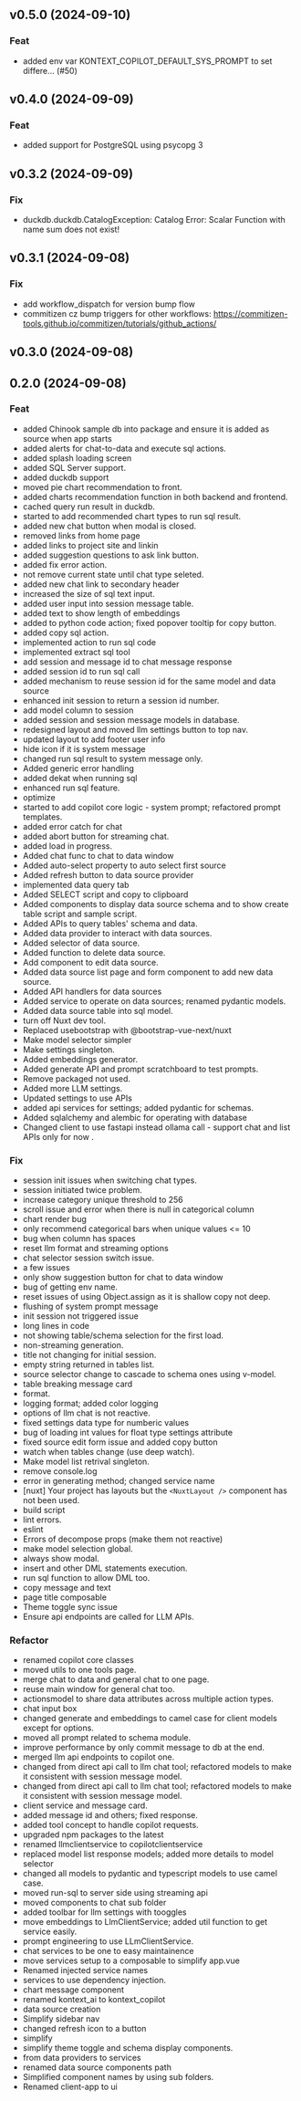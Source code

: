 ## v0.5.0 (2024-09-10)

### Feat

- added env var KONTEXT_COPILOT_DEFAULT_SYS_PROMPT to set differe… (#50)

## v0.4.0 (2024-09-09)

### Feat

- added support for PostgreSQL using psycopg 3

## v0.3.2 (2024-09-09)

### Fix

- duckdb.duckdb.CatalogException: Catalog Error: Scalar Function with name sum does not exist!

## v0.3.1 (2024-09-08)

### Fix

- add workflow_dispatch for version bump flow
-  commitizen cz bump triggers for other workflows: https://commitizen-tools.github.io/commitizen/tutorials/github_actions/

## v0.3.0 (2024-09-08)

## 0.2.0 (2024-09-08)

### Feat

- added Chinook sample db into package and ensure it is added as source when app starts
- added alerts for chat-to-data and execute sql actions.
- added splash loading screen
- added SQL Server support.
- added duckdb support
- moved pie chart recommendation to front.
- added charts recommendation function in both backend and frontend.
- cached query run result in duckdb.
- started to add recommended chart types to run sql result.
- added new chat button when modal is closed.
- removed links from home page
- added links to project site and linkin
- added suggestion questions to ask link button.
- added fix error action.
- not remove current state until chat type seleted.
- added new chat link to secondary header
- increased the size of sql text input.
- added user input into session message table.
- added text to show length of embeddings
- added to python code action; fixed popover tooltip for copy button.
- added copy sql action.
- implemented action to run sql code
- implemented extract sql tool
- add session and message id to chat message response
- added session id to run sql call
- added mechanism to reuse session id for the same model and data source
- enhanced init session to return a session id number.
- add model column to session
- added session and session message models in database.
- redesigned layout and moved llm settings button to top nav.
- updated layout to add footer user info
- hide icon if it is system message
- changed run sql result to system message only.
- Added generic error handling
- added dekat when running sql
- enhanced run sql feature.
- optimize
- started to add copilot core logic - system prompt; refactored prompt templates.
- added error catch for chat
- added abort button for streaming chat.
- added load in progress.
- Added chat func to chat to data window
- Added auto-select property to auto select first source
- Added refresh button to data source provider
- implemented data query tab
- Added SELECT script and copy to clipboard
- Added components to display data source schema and to show create table script and sample script.
- Added APIs to query tables' schema and data.
- Added data provider to interact with data sources.
- Added selector of data source.
- Added function to delete data source.
- Add component to edit data source.
- Added data source list page and form component to add new data source.
- Added API handlers for data sources
- Added service to operate on data sources; renamed pydantic models.
- Added data source table into sql model.
- turn off Nuxt dev tool.
- Replaced usebootstrap with @bootstrap-vue-next/nuxt
- Make model selector simpler
- Make settings singleton.
- Added embeddings generator.
- Added generate API and prompt scratchboard to test prompts.
- Remove packaged not used.
- Added more LLM settings.
- Updated settings to use APIs
- added api services for settings; added pydantic for schemas.
- Added sqlalchemy and alembic for operating with database
- Changed client to use fastapi instead ollama call - support chat and list APIs only for now .

### Fix

- session init issues when switching chat types.
- session initiated twice problem.
- increase category unique threshold to 256
- scroll issue and error when there is null in categorical column
- chart render bug
- only recommend categorical bars when unique values <= 10
- bug when column has spaces
- reset llm format and streaming options
- chat selector session switch issue.
- a few issues
- only show suggestion button for chat to data window
- bug of getting env name.
- reset issues of using Object.assign as it is shallow copy not deep.
- flushing of system prompt message
- init session not triggered issue
- long lines in code
- not showing table/schema selection for the first load.
- non-streaming generation.
- title not changing for initial session.
- empty string returned in tables list.
- source selector change to cascade to schema ones using v-model.
- table breaking message card
- format.
- logging format; added color logging
- options of llm chat is not reactive.
- fixed settings data type for numberic values
- bug of loading int values for float type settings attribute
- fixed source edit form issue and added copy button
- watch when tables change (use deep watch).
- Make model list retrival singleton.
- remove console.log
- error in generating method; changed service name
- [nuxt] Your project has layouts but the `<NuxtLayout />` component has not been used.
- build script
- lint errors.
- eslint
- Errors of decompose props (make them not reactive)
- make model selection global.
- always show modal.
- insert and other DML statements execution.
- run sql function to allow DML too.
- copy message and text
- page title composable
- Theme toggle sync issue
- Ensure api endpoints are called for LLM APIs.

### Refactor

- renamed copilot core classes
- moved utils to one tools page.
- merge chat to data and general chat to one page.
- reuse main window for general chat too.
- actionsmodel to share data attributes across multiple action types.
- chat input box
- changed generate and embeddings to camel case for client models except for options.
- moved all prompt related to schema module.
- improve performance by only commit message to db at the end.
- merged llm api endpoints to copilot one.
- changed from direct api call to llm chat tool; refactored models to make it consistent with session message model.
- changed from direct api call to llm chat tool; refactored models to make it consistent with session message model.
- client service and message card.
- added message id and others; fixed response.
- added tool concept to handle copilot requests.
- upgraded npm packages to the latest
- renamed llmclientservice to copilotclientservice
- replaced model list response models; added more details to model selector
- changed all models to pydantic and typescript models to use camel case.
- moved run-sql to server side using streaming api
- moved components to chat sub folder
- added toolbar for llm settings with tooggles
- move embeddings to LlmClientService; added util function to get service easily.
- prompt engineering to use LLmClientService.
- chat services to be one to easy maintainence
- move services setup to a composable to simplify app.vue
- Renamed injected service names
- services to use dependency injection.
- chart message component
- renamed kontext_ai to kontext_copilot
- data source creation
- Simplify sidebar nav
- changed refresh icon to a button
- simplify
- simplify theme toggle and schema display components.
- from data providers to services
- renamed data source components path
- Simplified component names by using sub folders.
- Renamed client-app to ui
